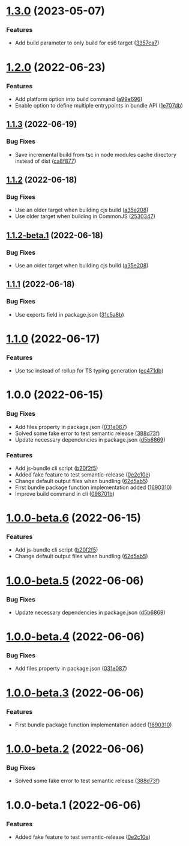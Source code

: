 # [1.3.0](https://github.com/sergiogc9/js-bundle/compare/v1.2.0...v1.3.0) (2023-05-07)

### Features

- Add build parameter to only build for es6 target ([3357ca7](https://github.com/sergiogc9/js-bundle/commit/3357ca78c7fb7e418e61c439f2c47d14e4786e2f))

# [1.2.0](https://github.com/sergiogc9/js-bundle/compare/v1.1.3...v1.2.0) (2022-06-23)

### Features

- Add platform option into build command ([a99e696](https://github.com/sergiogc9/js-bundle/commit/a99e696d45ea41441a9b7327c3d1eba883bc4a4b))
- Enable option to define multiple entrypoints in bundle API ([1e707db](https://github.com/sergiogc9/js-bundle/commit/1e707db7588086f18106d7c4d92cf55b6f16717a))

## [1.1.3](https://github.com/sergiogc9/js-bundle/compare/v1.1.2...v1.1.3) (2022-06-19)

### Bug Fixes

- Save incremental build from tsc in node modules cache directory instead of dist ([ca8f877](https://github.com/sergiogc9/js-bundle/commit/ca8f877d029d0afb2c530ffcc1e2576b73f11b13))

## [1.1.2](https://github.com/sergiogc9/js-bundle/compare/v1.1.1...v1.1.2) (2022-06-18)

### Bug Fixes

- Use an older target when building cjs build ([a35e208](https://github.com/sergiogc9/js-bundle/commit/a35e2080a3726ed8359551eaaf1c01b297d392d1))
- Use older target when building in CommonJS ([2530347](https://github.com/sergiogc9/js-bundle/commit/25303472d35004fa1e7d10854d439ac046095b96))

## [1.1.2-beta.1](https://github.com/sergiogc9/js-bundle/compare/v1.1.1...v1.1.2-beta.1) (2022-06-18)

### Bug Fixes

- Use an older target when building cjs build ([a35e208](https://github.com/sergiogc9/js-bundle/commit/a35e2080a3726ed8359551eaaf1c01b297d392d1))

## [1.1.1](https://github.com/sergiogc9/js-bundle/compare/v1.1.0...v1.1.1) (2022-06-18)

### Bug Fixes

- Use exports field in package.json ([31c5a8b](https://github.com/sergiogc9/js-bundle/commit/31c5a8be095fdbbcbcb47343c5ef8a75bed342a0))

# [1.1.0](https://github.com/sergiogc9/js-bundle/compare/v1.0.0...v1.1.0) (2022-06-17)

### Features

- Use tsc instead of rollup for TS typing generation ([ec471db](https://github.com/sergiogc9/js-bundle/commit/ec471db6047a8bd6dc7dbde9a23ded07e3088e38))

# 1.0.0 (2022-06-15)

### Bug Fixes

- Add files property in package.json ([031e087](https://github.com/sergiogc9/js-bundle/commit/031e087cbeb514f27577e7a41de53ed8427769c7))
- Solved some fake error to test semantic release ([388d73f](https://github.com/sergiogc9/js-bundle/commit/388d73f96657bb89ea3c4b60c2777b01ecd798a0))
- Update necessary dependencies in package.json ([d5b6869](https://github.com/sergiogc9/js-bundle/commit/d5b686909214ec59223edb8209768c3ce0c7fa64))

### Features

- Add js-bundle cli script ([b20f2f5](https://github.com/sergiogc9/js-bundle/commit/b20f2f51422c044d892fbc5aa7730215a85bb39c))
- Added fake feature to test semantic-release ([0e2c10e](https://github.com/sergiogc9/js-bundle/commit/0e2c10e6d0aca99738ba2e087cc4833f2878e36a))
- Change default output files when bundling ([62d5ab5](https://github.com/sergiogc9/js-bundle/commit/62d5ab57bc8f3d7d84261ecee445b01d0f14a5f5))
- First bundle package function implementation added ([1690310](https://github.com/sergiogc9/js-bundle/commit/16903102b0f20f2e9cf2bac5165c91c46bad17ee))
- Improve build command in cli ([098701b](https://github.com/sergiogc9/js-bundle/commit/098701bf24e88f4c6adb67ca4e7e244ff516ddea))

# [1.0.0-beta.6](https://github.com/sergiogc9/js-bundle/compare/v1.0.0-beta.5...v1.0.0-beta.6) (2022-06-15)

### Features

- Add js-bundle cli script ([b20f2f5](https://github.com/sergiogc9/js-bundle/commit/b20f2f51422c044d892fbc5aa7730215a85bb39c))
- Change default output files when bundling ([62d5ab5](https://github.com/sergiogc9/js-bundle/commit/62d5ab57bc8f3d7d84261ecee445b01d0f14a5f5))

# [1.0.0-beta.5](https://github.com/sergiogc9/js-bundle/compare/v1.0.0-beta.4...v1.0.0-beta.5) (2022-06-06)

### Bug Fixes

- Update necessary dependencies in package.json ([d5b6869](https://github.com/sergiogc9/js-bundle/commit/d5b686909214ec59223edb8209768c3ce0c7fa64))

# [1.0.0-beta.4](https://github.com/sergiogc9/js-bundle/compare/v1.0.0-beta.3...v1.0.0-beta.4) (2022-06-06)

### Bug Fixes

- Add files property in package.json ([031e087](https://github.com/sergiogc9/js-bundle/commit/031e087cbeb514f27577e7a41de53ed8427769c7))

# [1.0.0-beta.3](https://github.com/sergiogc9/js-bundle/compare/v1.0.0-beta.2...v1.0.0-beta.3) (2022-06-06)

### Features

- First bundle package function implementation added ([1690310](https://github.com/sergiogc9/js-bundle/commit/16903102b0f20f2e9cf2bac5165c91c46bad17ee))

# [1.0.0-beta.2](https://github.com/sergiogc9/js-bundle/compare/v1.0.0-beta.1...v1.0.0-beta.2) (2022-06-06)

### Bug Fixes

- Solved some fake error to test semantic release ([388d73f](https://github.com/sergiogc9/js-bundle/commit/388d73f96657bb89ea3c4b60c2777b01ecd798a0))

# 1.0.0-beta.1 (2022-06-06)

### Features

- Added fake feature to test semantic-release ([0e2c10e](https://github.com/sergiogc9/js-bundle/commit/0e2c10e6d0aca99738ba2e087cc4833f2878e36a))
